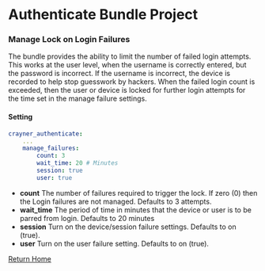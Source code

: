 # Authenticate Bundle Project
### Manage Lock on Login Failures

The bundle provides the ability to limit the number of failed login attempts.  This works at the user level, when the username is correctly entered, but the password is incorrect.  If the username is incorrect, the device is recorded to help stop guesswork by hackers.  When the failed login count is exceeded, then the user or device is locked for further login attempts for the time set in the manage failure settings.

#### Setting
```yaml
crayner_authenticate:
    ...
    manage_failures:
        count: 3
        wait_time: 20 # Minutes
        session: true
        user: true
```
* __count__ The number of failures required to trigger the lock.  If zero (0) then the Login failures are not managed. Defaults to 3 attempts.
* __wait_time__ The period of time in minutes that the device or user is to be parred from login. Defaults to 20 minutes
* __session__ Turn on the device/session failure settings.  Defaults to on (true).
* __user__ Turn on the user failure setting.  Defaults to on (true).

[Return Home](../README.md)
